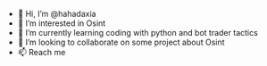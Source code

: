 - 👋 Hi, I’m @hahadaxia
- 👀 I’m interested in Osint 
- 🌱 I’m currently learning coding with python and  bot trader tactics
- 💞️ I’m looking to collaborate on some project about Osint 
- 📫 Reach me 

<!---
hahadaxia/hahadaxia is a ✨ special ✨ repository because its `README.md` (this file) appears on your GitHub profile.
You can click the Preview link to take a look at your changes.
--->
